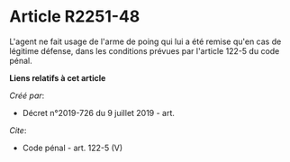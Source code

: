 # Article R2251-48

L'agent ne fait usage de l'arme de poing qui lui a été remise qu'en cas de légitime défense, dans les conditions prévues par
l'article 122-5 du code pénal.

**Liens relatifs à cet article**

_Créé par_:

  - Décret n°2019-726 du 9 juillet 2019 - art.

_Cite_:

  - Code pénal - art. 122-5 (V)

